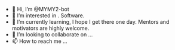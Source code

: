 - 👋 Hi, I’m @MYMY2-bot
- 👀 I’m interested in . Software.
- 🌱 I’m currently learning, I hope I get there one day. Mentors and motivators are highly welcome.
- 💞️ I’m looking to collaborate on ...
- 📫 How to reach me ...

<!---
MYMY2-bot/MYMY2-bot is a ✨ special ✨ repository because its `README.md` (this file) appears on your GitHub profile.
You can click the Preview link to take a look at your changes.
--->
